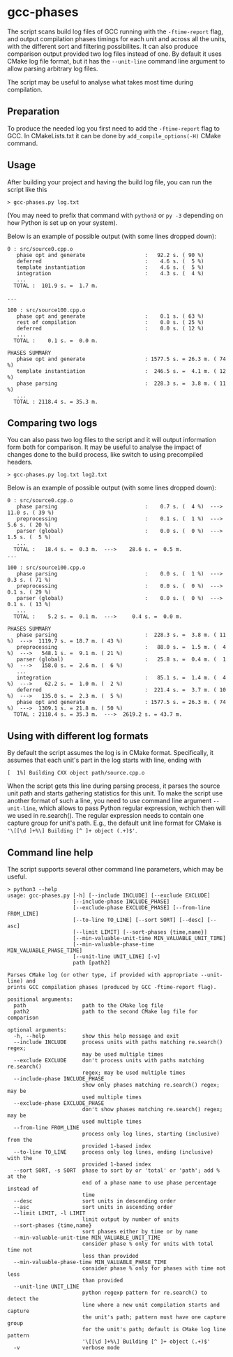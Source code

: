# gcc-phases
The script scans build log files of GCC running with the `-ftime-report` flag,
and output compilation phases timings for each unit and across all the units,
with the different sort and filtering possibilites. It can also produce comparison
output provided two log files instead of one. 
By default it uses CMake log file format, but it has the `--unit-line` command
line argument to allow parsing arbitrary log files.

The script may be useful to analyse what takes most time during compilation.


## Preparation
To produce the needed log you first need to add the `-ftime-report` flag to GCC.
In CMakeLists.txt it can be done by `add_compile_options(-H)` CMake command.  


## Usage
After building your project and having the build log file, you can run the script like this

```
> gcc-phases.py log.txt
```
(You may need to prefix that command with `python3` or `py -3` depending on how 
Python is set up on your system).

Below is an example of possible output (with some lines dropped down):

```
0 : src/source0.cpp.o
   phase opt and generate                   :   92.2 s. ( 90 %)
   deferred                                 :    4.6 s. (  5 %)
   template instantiation                   :    4.6 s. (  5 %)
   integration                              :    4.3 s. (  4 %)
   ...
  TOTAL :  101.9 s. =  1.7 m.

...

100 : src/source100.cpp.o
   phase opt and generate                   :    0.1 s. ( 63 %)
   rest of compilation                      :    0.0 s. ( 25 %)
   deferred                                 :    0.0 s. ( 12 %)
   ...
  TOTAL :    0.1 s. =  0.0 m.

PHASES SUMMARY
   phase opt and generate                   : 1577.5 s. = 26.3 m. ( 74 %)
   template instantiation                   :  246.5 s. =  4.1 m. ( 12 %)
   phase parsing                            :  228.3 s. =  3.8 m. ( 11 %)
   ...
  TOTAL : 2118.4 s. = 35.3 m. 
```


## Comparing two logs
You can also pass two log files to the script and it will output information
form both for comparison. It may be useful to analyse the impact of
changes done to the build process, like switch to using precompiled headers.

```
> gcc-phases.py log.txt log2.txt
```
Below is an example of possible output (with some lines dropped down):

```
0 : src/source0.cpp.o
   phase parsing                            :    0.7 s. (  4 %)  --->    11.0 s. ( 39 %)
   preprocessing                            :    0.1 s. (  1 %)  --->     5.6 s. ( 20 %)
   parser (global)                          :    0.0 s. (  0 %)  --->     1.5 s. (  5 %)
   ...
  TOTAL :   18.4 s. =  0.3 m.  --->    28.6 s. =  0.5 m.
...

100 : src/source100.cpp.o
   phase parsing                            :    0.0 s. (  1 %)  --->     0.3 s. ( 71 %)
   preprocessing                            :    0.0 s. (  0 %)  --->     0.1 s. ( 29 %)
   parser (global)                          :    0.0 s. (  0 %)  --->     0.1 s. ( 13 %)
   ...
  TOTAL :    5.2 s. =  0.1 m.  --->     0.4 s. =  0.0 m.

PHASES SUMMARY
   phase parsing                            :  228.3 s. =  3.8 m. ( 11 %)  --->  1119.7 s. = 18.7 m. ( 43 %)
   preprocessing                            :   88.0 s. =  1.5 m. (  4 %)  --->   548.1 s. =  9.1 m. ( 21 %)
   parser (global)                          :   25.8 s. =  0.4 m. (  1 %)  --->   158.0 s. =  2.6 m. (  6 %)
   ...
   integration                              :   85.1 s. =  1.4 m. (  4 %)  --->    62.2 s. =  1.0 m. (  2 %)
   deferred                                 :  221.4 s. =  3.7 m. ( 10 %)  --->   135.0 s. =  2.3 m. (  5 %)
   phase opt and generate                   : 1577.5 s. = 26.3 m. ( 74 %)  --->  1309.1 s. = 21.8 m. ( 50 %)
  TOTAL : 2118.4 s. = 35.3 m.  --->  2619.2 s. = 43.7 m.
```

## Using with different log formats
By default the script assumes the log is in CMake format. 
Specifically, it assumes that each unit's part in the log starts with line, ending with
```
[  1%] Building CXX object path/source.cpp.o
```
When the script gets this line during parsing process, it parses the source unit path and starts
gathering statistics for this unit.
To make the script use another format of such a line, you need to use command line argument `--unit-line`,
which allows to pass Python regular expression, wchich then will we used in re.search().
The regular expression needs to contain one capture group for unit's path.
E.g., the default unit line format for CMake is `'\[[\d ]+%\] Building [^ ]+ object (.+)$'`.


## Command line help
The script supports several other command line parameters, which may be useful.
```
> python3 --help
usage: gcc-phases.py [-h] [--include INCLUDE] [--exclude EXCLUDE]
                     [--include-phase INCLUDE_PHASE]
                     [--exclude-phase EXCLUDE_PHASE] [--from-line FROM_LINE]
                     [--to-line TO_LINE] [--sort SORT] [--desc] [--asc]
                     [--limit LIMIT] [--sort-phases {time,name}]
                     [--min-valuable-unit-time MIN_VALUABLE_UNIT_TIME]
                     [--min-valuable-phase-time MIN_VALUABLE_PHASE_TIME]
                     [--unit-line UNIT_LINE] [-v]
                     path [path2]

Parses CMake log (or other type, if provided with appropriate --unit-line) and
prints GCC compilation phases (produced by GCC -ftime-report flag).

positional arguments:
  path                  path to the CMake log file
  path2                 path to the second CMake log file for comparison

optional arguments:
  -h, --help            show this help message and exit
  --include INCLUDE     process units with paths matching re.search() regex;
                        may be used multiple times
  --exclude EXCLUDE     don't process units with paths matching re.search()
                        regex; may be used multiple times
  --include-phase INCLUDE_PHASE
                        show only phases matching re.search() regex; may be
                        used multiple times
  --exclude-phase EXCLUDE_PHASE
                        don't show phases matching re.search() regex; may be
                        used multiple times
  --from-line FROM_LINE
                        process only log lines, starting (inclusive) from the
                        provided 1-based index
  --to-line TO_LINE     process only log lines, ending (inclusive) with the
                        provided 1-based index
  --sort SORT, -s SORT  phase to sort by or 'total' or 'path'; add % at the
                        end of a phase name to use phase percentage instead of
                        time
  --desc                sort units in descending order
  --asc                 sort units in ascending order
  --limit LIMIT, -l LIMIT
                        limit output by number of units
  --sort-phases {time,name}
                        sort phases either by time or by name
  --min-valuable-unit-time MIN_VALUABLE_UNIT_TIME
                        consider phase % only for units with total time not
                        less than provided
  --min-valuable-phase-time MIN_VALUABLE_PHASE_TIME
                        consider phase % only for phases with time not less
                        than provided
  --unit-line UNIT_LINE
                        python regexp pattern for re.search() to detect the
                        line where a new unit compilation starts and capture
                        the unit's path; pattern must have one capture group
                        for the unit's path; default is CMake log line pattern
                        '\[[\d ]+%\] Building [^ ]+ object (.+)$'
  -v                    verbose mode
```